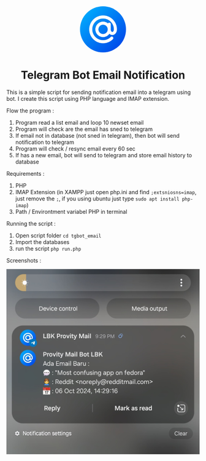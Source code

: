 <center>
    <img src="art/logo.png" width="120" style="border-radius: 1000px">
    
# Telegram Bot Email Notification
</center>


This is a simple script for sending notification email into a telegram using bot. I create this script using PHP language and IMAP extension.

Flow the program :

1. Program read a list email and loop 10 newset email
2. Program will check are the email has sned to telegram
3. If email not in database (not sned in telegram), then bot will send notification to telegram
3. Program will check / resync email every 60 sec
4. If has a new email, bot will send to telegram and store email history to database


Requirements :

1. PHP
2. IMAP Extension (in XAMPP just open php.ini and find `;extsniosns=imap`, just remove the `;`, if you using ubuntu just type `sudo apt install php-imap`)
3. Path / Environtment variabel PHP in terminal


Running the script :

1. Open script folder `cd tgbot_email`
2. Import the databases
3. run the script `php run.php`

Screenshots :

![](art/20241006_220437.jpg)